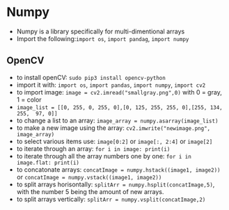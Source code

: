 # Numpy
* Numpy is a library specifically for multi-dimentional arrays
* Import the following:`import os`, `import pandag`, `import numpy`

## OpenCV
* to install openCV: `sudo pip3 install opencv-python`
* import it with: `import os`, `import pandas`, `import numpy`, `import cv2`
* to import image: `image = cv2.imread("smallgray.png",0)` with 0 = gray, 1 = color
* `image_list = [[0, 255, 0, 255, 0],[0, 125, 255, 255, 0],[255, 134, 255,  97, 0]]`
* to change a list to an array: `image_array = numpy.asarray(image_list)`
* to make a new image using the array: `cv2.imwrite("newimage.png", image_array)`
* to select various items use: `image[0:2]` or `image[:, 2:4]` or `image[2]`
* to iterate through an array: `for i in image: print(i)`
* to iterate through all the array numbers one by one: `for i in image.flat: print(i)`
* to concatonate arrays: `concatImage = numpy.hstack((image1, image2))` or `concatImage = numpy.vstack((image1, image2))`
* to split arrays horisontally: `splitArr = numpy.hsplit(concatImage,5)`, with the number 5 being the amount of new arrays.
* to split arrays vertically: `splitArr = numpy.vsplit(concatImage,2)`

